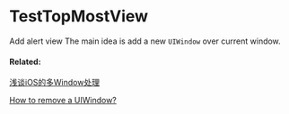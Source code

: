 # TestTopMostView
Add alert view
The main idea is add a new `UIWindow` over current window.

#### Related:
[浅谈iOS的多Window处理](https://satanwoo.github.io/2016/09/17/uiwindow-iOS/)

[How to remove a UIWindow?](http://stackoverflow.com/questions/4544489/how-to-remove-a-uiwindow)
